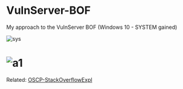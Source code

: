 # VulnServer-BOF
My approach to the VulnServer BOF (Windows 10 - SYSTEM gained)

![sys](https://user-images.githubusercontent.com/68499986/117011517-336e6980-acee-11eb-9a54-bdb4fc31bd76.png)

# ![a1](https://user-images.githubusercontent.com/68499986/117011655-5436bf00-acee-11eb-8112-dabab50726e9.png)

Related: [OSCP-StackOverflowExpl](https://github.com/loneicewolf/OSCP-StackOverflowExpl)
